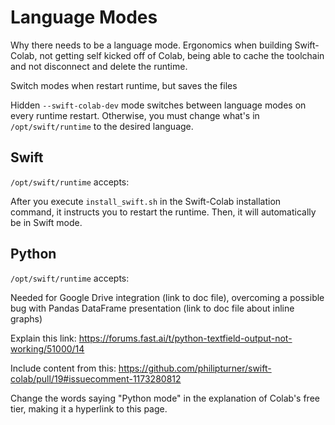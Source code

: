 # Language Modes

Why there needs to be a language mode. Ergonomics when building Swift-Colab, not getting self kicked off of Colab, being able to cache the toolchain and not disconnect and delete the runtime.

Switch modes when restart runtime, but saves the files

Hidden `--swift-colab-dev` mode switches between language modes on every runtime restart. Otherwise, you must change what's in `/opt/swift/runtime` to the desired language.

## Swift

`/opt/swift/runtime` accepts:

After you execute `install_swift.sh` in the Swift-Colab installation command, it instructs you to restart the runtime. Then, it will automatically be in Swift mode.

## Python

`/opt/swift/runtime` accepts:

Needed for Google Drive integration (link to doc file), overcoming a possible bug with Pandas DataFrame presentation (link to doc file about inline graphs)

Explain this link: https://forums.fast.ai/t/python-textfield-output-not-working/51000/14

Include content from this: https://github.com/philipturner/swift-colab/pull/19#issuecomment-1173280812

Change the words saying "Python mode" in the explanation of Colab's free tier, making it a hyperlink to this page.
